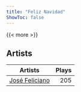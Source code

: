 ```yaml
---
title: "Feliz Navidad"
ShowToc: false
---
```


{{< more >}}

## Artists
Artists | Plays 
----- | -----: 
[José Feliciano](/artists/jose-feliciano-30507) | 205

